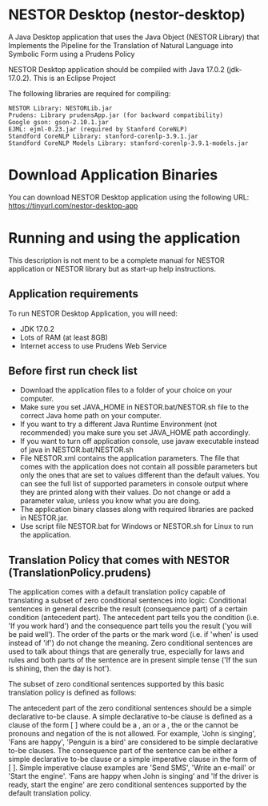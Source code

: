 # NESTOR Desktop (nestor-desktop)
A Java Desktop application that uses the Java Object (NESTOR Library) that Implements the Pipeline for the Translation of Natural Language into Symbolic Form using a Prudens Policy

NESTOR Desktop application should be compiled with Java 17.0.2 (jdk-17.0.2). This is an Eclipse Project

The following libraries are required for compiling:

	NESTOR Library: NESTORLib.jar
	Prudens: Library prudensApp.jar (for backward compatibility)
	Google gson: gson-2.10.1.jar
	EJML: ejml-0.23.jar (required by Stanford CoreNLP)
	Standford CoreNLP Library: stanford-corenlp-3.9.1.jar
	Standford CoreNLP Models Library: stanford-corenlp-3.9.1-models.jar


# Download Application Binaries
You can download NESTOR Desktop application using the following URL:
https://tinyurl.com/nestor-desktop-app

# Running and using the application
This description is not ment to be a complete manual for NESTOR application or NESTOR library but as start-up help instructions.

Application requirements
------------------------
To run NESTOR Desktop Application, you will need:
- JDK 17.0.2
- Lots of RAM (at least 8GB)
- Internet access to use Prudens Web Service

Before first run check list
---------------------------
- Download the application files to a folder of your choice on your computer.
- Make sure you set JAVA_HOME in NESTOR.bat/NESTOR.sh file to the correct Java home path on your computer.
- If you want to try a different Java Runtime Environment (not recommended) you make sure you set JAVA_HOME path accordingly.
- If you want to turn off application console, use javaw executable instead of java in NESTOR.bat/NESTOR.sh
- File NESTOR.xml contains the application parameters. The file that comes with the application does not contain all possible parameters but only the ones that are set to values different than the default values. You can see the full list of supported parameters in console output where they are printed along with their values. Do not change or add a parameter value, unless you know what you are doing.
- The application binary classes along with required libraries are packed in NESTOR.jar.
- Use script file NESTOR.bat for Windows or NESTOR.sh for Linux to run the application.

Translation Policy that comes with NESTOR (TranslationPolicy.prudens)
----------------------------------------------------------------------
The application comes with a default translation policy capable of translating a subset of zero conditional sentences into logic: Conditional sentences in general describe the result (consequence part) of a certain condition (antecedent part). The antecedent part tells you the condition (i.e. 'If you work hard') and the consequence part tells you the result ('you will be paid well'). The order of the parts or the mark word (i.e. if 'when' is used instead of 'if') do not change the meaning. Zero conditional sentences are used to talk about things that are generally true, especially for laws and rules and both parts of the sentence are in present simple tense ('If the sun is shining, then the day is hot').

The subset of zero conditional sentences supported by this basic translation policy is defined as follows:

The antecedent part of the zero conditional sentences should be a simple declarative to-be clause. A simple declarative to-be clause is defined as a clause of the form [<Subject> <to-be-verb> <Predicate>] where <Predicate> could be a <Noun>, an <Adjective> or a <Verbal>, the <Subject> or the <Predicate> cannot be pronouns and negation of the <to-be-verb> is not allowed. For example, 'John is singing', 'Fans are happy', 'Penguin is a bird' are considered to be simple declarative to-be clauses. The consequence part of the sentence can be either a simple declarative to-be clause or a simple imperative clause in the form of [<Imperative Verb> <Object>]. Simple imperative clause examples are 'Send SMS', 'Write an e-mail' or 'Start the engine'. ‘Fans are happy when John is singing’ and 'If the driver is ready, start the engine' are zero conditional sentences supported by the default translation policy.
